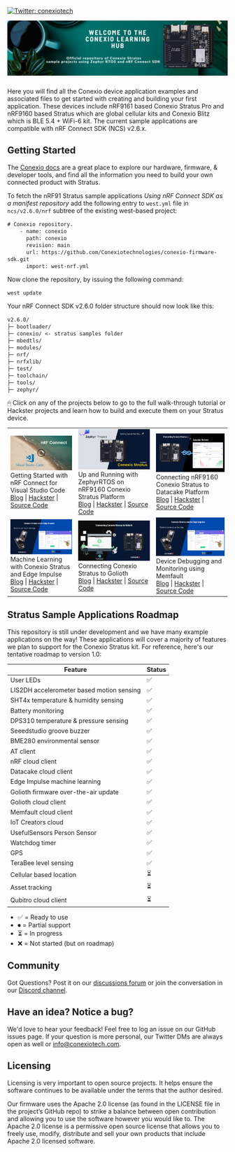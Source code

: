[![Twitter: conexiotech](https://img.shields.io/twitter/follow/conexiotech.svg?style=social)](https://twitter.com/conexiotech)

<img src="Design/banner.png" style="margin-bottom:10px" />

Here you will find all the Conexio device application examples and associated files to get started with creating and building your first application.
These devices include nRF9161 based Conexio Stratus Pro and nRF9160 based Stratus which are global cellular kits and Conexio Blitz which is BLE 5.4 + WiFi-6 kit.
The current sample applications are compatible with nRF Connect SDK (NCS) v2.6.x. 

## Getting Started

The [Conexio docs](https://docs.conexiotech.com/) are a great place to explore our hardware, firmware, & developer tools, and find all the information you need to build your own connected product with Stratus.

To fetch the nRF91 Stratus sample applications *Using nRF Connect SDK as a manifest repository*
add the following entry to `west.yml` file in `ncs/v2.6.0/nrf` subtree of the existing west-based project:

```
# Conexio repository.
    - name: conexio
      path: conexio
      revision: main
      url: https://github.com/Conexiotechnologies/conexio-firmware-sdk.git
      import: west-nrf.yml
```
Now clone the repository, by issuing the following command:

```
west update
```

Your nRF Connect SDK v2.6.0 folder structure should now look like this:

```
v2.6.0/
├─ bootloader/
├─ conexio/ <- stratus samples folder
├─ mbedtls/
├─ modules/
├─ nrf/
├─ nrfxlib/
├─ test/
├─ toolchain/
├─ tools/
├─ zephyr/

```

🖱 Click on any of the projects below to go to the full walk-through tutorial or Hackster projects and learn how to build and execute them on your Stratus device.

<table>    
    <tr>
        <td>
            <img src="Design/nRFConnect.png" /><br/>
            Getting Started with nRF Connect for Visual Studio Code <br/>
            <a href="https://www.rajeevpiyare.com/posts/nrfconnect-vs-code/">Blog</a> | <a href="https://www.hackster.io/piyareraj/getting-started-with-nrf-connect-for-visual-studio-code-24c882">Hackster</a> | <a href="samples/conexio_stratus/led_blink/">Source Code</a>
        </td>  
        <td>
            <img src="Design/getting_started.png" /><br/>
            Up and Running with ZephyrRTOS on nRF9160 Conexio Stratus Platform <br/>
            <a href="https://www.rajeevpiyare.com/posts/stratus-getting-started/">Blog</a> | <a href="https://www.hackster.io/piyareraj/up-and-running-with-zephyrrtos-on-conexio-stratus-iot-kit-4661a3">Hackster</a> | <a href="samples/conexio_stratus/led_blink/">Source Code</a>
        </td>        
        <td>
            <img src="Design/datacake.png"/><br/>
            Connecting nRF9160 Conexio Stratus to Datacake Platform <br/>
            <a href="https://www.rajeevpiyare.com/posts/stratus-to-datacake/">Blog</a> | <a href="https://www.hackster.io/piyareraj/how-to-connect-and-visualize-iot-data-using-datacake-cloud-2f6681">Hackster</a> | <a href="samples/conexio_stratus/datacake/">Source Code</a>
        </td>       
    </tr>
    <tr>
        <td>
            <img src="Design/edge_impulse.png"/><br/>
            Machine Learning with Conexio Stratus and Edge Impulse <br/>
            <a href="https://www.rajeevpiyare.com/posts/edge-impulse/">Blog</a> | <a href="https://www.hackster.io/piyareraj/machine-learning-with-conexio-stratus-and-edge-impulse-25ad20">Hackster</a> | <a href="https://github.com/Conexiotechnologies/conexio-firmware-sdk/tree/v1.7.0/samples/edge_impulse">Source Code</a>
        </td>        
        <td>
            <img src="Design/golioth.png"/><br/>
            Connecting Conexio Stratus to Golioth <br/>
            <a href="https://www.rajeevpiyare.com/posts/stratus-to-golioth/">Blog</a> | <a href="https://www.hackster.io/piyareraj/connecting-conexio-stratus-to-golioth-platform-e15cd9">Hackster</a> | <a href="https://github.com/Conexiotechnologies/conexio-firmware-sdk/tree/v2.1.1/samples/golioth/stratus_lightdb_stream">Source Code</a>
        </td>
        <td>
            <img src="Design/edge_impulse.png"/><br/>
            Device Debugging and Monitoring using Memfault <br/>
            <a href="https://www.rajeevpiyare.com/posts/stratus-to-memfault/">Blog</a> | <a href="https://www.hackster.io/piyareraj/remote-device-debugging-and-monitoring-using-memfault-093aee">Hackster</a> | <a href="https://github.com/Conexiotechnologies/conexio-firmware-sdk/tree/v1.7.0/samples/memfault">Source Code</a>
        </td>        
    </tr>
</table>


## Stratus Sample Applications Roadmap

This repository is still under development and we have many example applications on the way! These applications will cover a majority of features we plan to support for the Conexio Stratus kit. For reference, here's our tentative roadmap to version 1.0:

| Feature                                        | Status |
| -----------------------------------------------| ------ |
| User LEDs									     | ✅ | 
| LIS2DH accelerometer based motion sensing      | ✅ | 
| SHT4x temperature & humidity sensing           | ✅ |
| Battery monitoring                             | ✅ |
| DPS310 temperature & pressure sensing          | ✅ |
| Seeedstudio groove buzzer            			 | ✅ |
| BME280 environmental sensor                    | ✅ |
| AT client                    					 | ✅ |
| nRF cloud client     							 | ✅ |
| Datacake cloud client  						 | ✅ |
| Edge Impulse machine learning    				 | ✅ |
| Golioth firmware over-the-air update  		 | ✅ |
| Golioth cloud client                         	 | ✅ |
| Memfault cloud client            				 | ✅ |
| IoT Creators cloud            				 | ✅ |
| UsefulSensors Person Sensor                    | ✅ |
| Watchdog timer            					 | ✅ |
| GPS                    						 | ✅ |
| TeraBee level sensing                    		 | ✅ |
| Cellular based location                        | ⏳ |
| Asset tracking                         	     | ⏳ |
| Qubitro cloud client             				 | ⏳ |


- ✅ = Ready to use
- ⏺ = Partial support
- ⏳ = In progress
- ❌ = Not started (but on roadmap)

## Community

Got Questions? Post it on our [discussions forum](https://github.com/Conexiotechnologies/conexio-firmware-sdk/discussions) or join the conversation in our [Discord channel](https://discord.gg/2CZJTrt6Z5).

## Have an idea? Notice a bug?

We'd love to hear your feedback! Feel free to log an issue on our GitHub issues page. If your question is more personal, our Twitter DMs are always open as well or info@conexiotech.com.


## Licensing
Licensing is very important to open source projects. It helps ensure the software continues to be available under the terms that the author desired.

Our firmware uses the Apache 2.0 license (as found in the LICENSE file in the project’s GitHub repo) to strike a balance between open contribution and allowing you to use the software however you would like to. 
The Apache 2.0 license is a permissive open source license that allows you to freely use, modify, distribute and sell your own products that include Apache 2.0 licensed software. 
